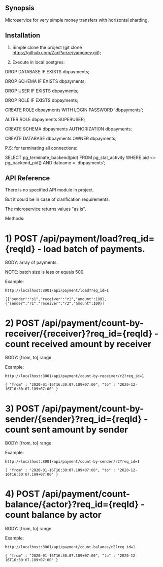 ## Synopsis

Microservice for very simple money transfers with horizontal sharding.

## Installation

1) Simple clone the project (git clone https://github.com/ZacParize/yamoney.git);

2) Execute in local postgres:

DROP DATABASE IF EXISTS dbpayments;

DROP SCHEMA IF EXISTS dbpayments;

DROP USER IF EXISTS dbpayments;

DROP ROLE IF EXISTS dbpayments;

CREATE ROLE dbpayments WITH LOGIN PASSWORD 'dbpayments';

ALTER ROLE dbpayments SUPERUSER;

CREATE SCHEMA dbpayments AUTHORIZATION dbpayments;

CREATE DATABASE dbpayments OWNER dbpayments;

P.S: for terminating all connections:

SELECT pg_terminate_backend(pid) FROM pg_stat_activity WHERE pid <> pg_backend_pid() AND datname = 'dbpayments';

## API Reference

There is no specified API module in project.

But it could be in case of clarification requirements. 

The microservice returns values "as is".

Methods:

# 1) POST /api/payment/load?req_id={reqId} - load batch of payments.

BODY: array of payments.

NOTE: batch size is less or equals 500.

Example: 
    
    http://localhost:8001/api/payment/load?req_id=1
    
    [{"sender":"s1","receiver":"r1","amount":100}, {"sender":"r1","receiver":"r2","amount":100}]

# 2) POST /api/payment/count-by-receiver/{receiver}?req_id={reqId} - count received amount by receiver

BODY: [from, to] range.

Example: 
    
    http://localhost:8001/api/payment/count-by-receiver/r2?req_id=1
    
    { "from" : "2020-01-16T16:30:07.109+07:00", "to" : "2020-12-16T16:30:07.109+07:00" }

# 3) POST /api/payment/count-by-sender/{sender}?req_id={reqId} - count sent amount by sender

BODY: [from, to] range.

Example: 
    
    http://localhost:8001/api/payment/count-by-sender/r2?req_id=1
    
    { "from" : "2020-01-16T16:30:07.109+07:00", "to" : "2020-12-16T16:30:07.109+07:00" }

# 4) POST /api/payment/count-balance/{actor}?req_id={reqId} - count balance by actor

BODY: [from, to] range.

Example: 
    
    http://localhost:8001/api/payment/count-balance/r2?req_id=1
    
    { "from" : "2020-01-16T16:30:07.109+07:00", "to" : "2020-12-16T16:30:07.109+07:00" }